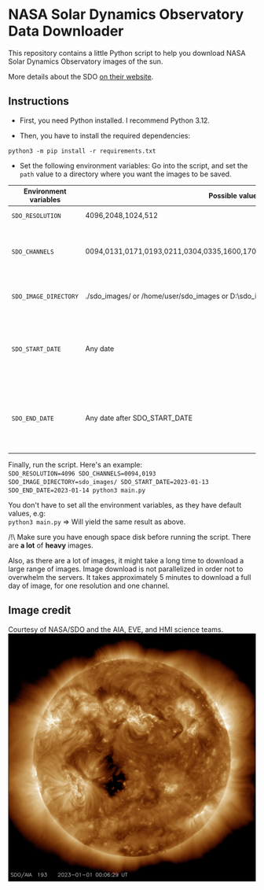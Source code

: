 # NASA Solar Dynamics Observatory Data Downloader

This repository contains a little Python script to help you download NASA Solar Dynamics Observatory images of the sun.

More details about the SDO [on their website](https://sdo.gsfc.nasa.gov/).

## Instructions

- First, you need Python installed. I recommend Python 3.12.

- Then, you have to install the required dependencies:

```
python3 -m pip install -r requirements.txt
```

- Set the following environment variables: Go into the script, and set the `path` value to a directory where you want
  the images to be saved.

| Environment variables | Possible values                                                               | Note                                                 | Default value |
|-----------------------|-------------------------------------------------------------------------------|------------------------------------------------------|---------------|
| `SDO_RESOLUTION`      | 4096,2048,1024,512                                                            | One value possible                                   | 4096          |
| `SDO_CHANNELS`        | 0094,0131,0171,0193,0211,0304,0335,1600,1700,HMIB,HMII,HMID,HMIBC,HMIIF,HMIIC | Multiple values possible, separated by a comma       | 0094,0193     |
| `SDO_IMAGE_DIRECTORY` | ./sdo_images/ or /home/user/sdo_images or D:\\sdo_images\                     | Path, can be relative or absolute                    | sdo_images/   |
| `SDO_START_DATE`      | Any date                                                                      | Date in the YYYY-MM-DD format. Included in the range | 2023-01-13    |
| `SDO_END_DATE`        | Any date after SDO_START_DATE                                                 | Date in the YYYY-MM-DD format. Included in the range | 2023-01-14    |

Finally, run the script. Here's an example:  
`SDO_RESOLUTION=4096 SDO_CHANNELS=0094,0193 SDO_IMAGE_DIRECTORY=sdo_images/ SDO_START_DATE=2023-01-13 SDO_END_DATE=2023-01-14 python3 main.py`    

You don't have to set all the environment variables, as they have default values, e.g:  
`python3 main.py`  => Will yield the same result as above.  

/!\ Make sure you have enough space disk before running the script. There are **a lot** of **heavy** images.

Also, as there are a lot of images, it might take a long time to download a large range of images. Image download is not
parallelized in order not to overwhelm the servers. It takes approximately 5 minutes to download a full day of image, for one resolution and one channel.

## Image credit

Courtesy of NASA/SDO and the AIA, EVE, and HMI science teams.
![20230101_000629_4096_0193.jpg](sdo_images%2F20230101_000629_4096_0193.jpg)
